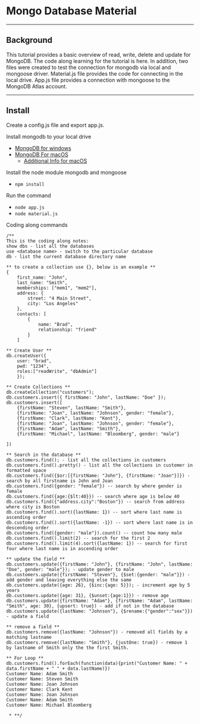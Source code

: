 # **Mongo Database Material**
___

## **Background**
This tutorial provides a basic overview of read, write, delete and update for MongoDB.
The code along learning for the tutorial is here.
In addition, two files were created to test the connection for mongodb via local and mongoose driver.
Material.js file provides the code for connecting in the local drive.
App.js file provides a connection with mongoose to the MongoDB Atlas account.
___
## Install
Create a config.js file and export app.js. 

Install mongodb to your local drive
- [MongoDB for windows](https://docs.mongodb.com/manual/tutorial/install-mongodb-on-windows/)
- [MongoDB For macOS](https://docs.mongodb.com/manual/tutorial/install-mongodb-on-os-x/)
    - [Additional Info for macOS](https://treehouse.github.io/installation-guides/mac/mongo-mac.html)

Install the node module mongodb and mongoose
- `npm install`

Run the command
- `node app.js`
- `node material.js`

Coding along commands
```
/** 
This is the coding along notes:
show dbs - list all the databases
use <database name> - switch to the particular database
db - list the current database directory name

** to create a collection use {}, below is an example **
{
    first_name: "John",
    last_name: "Smith",
    memberships: ["mem1", "mem2"],
    address: {
        street: "4 Main Street",
        city: "Los Angeles"
    },
    contacts: [
        {
            name: "Brad",
            relationship: "friend"
        }
    ]

** Create User **
db.createUser({
    user: "brad",
    pwd: "1234",
    roles:["readWrite", "dbAdmin"]
    });

** Create Collections **
db.createCollection("customers");
db.customers.insert({ firstName: "John", lastName: "Doe" });
db.customers.insert([
    {firstName: "Steven", lastName: "Smith"},
    {firstName: "Joan", lastName: "Johnson", gender: "female"},
    {firstName: "Clark", lastName: "Kent"},
    {firstName: "Joan", lastName: "Johnson", gender: "female"},
    {firstName: "Adam", lastName: "Smith"},
    {firstName: "Michael", lastName: "Bloomberg", gender: "male"}

])

** Search in the database **
db.customers.find(); - list all the collections in customers
db.customers.find().pretty() - list all the collections in customer in formatted space
db.customers.find({$or:[{firstName: "John"}, {firstName: "Joan"}]}) - search by all firstname is John and Joan
db.customers.find({gender: "female"}) -- search by where gender is female
db.customers.find({age:{$lt:40}}) -- search where age is below 40
db.customers.find({"address.city":"Boston"}) -- search from address where city is Boston
db.customers.find().sort({lastName: 1}) -- sort where last name is ascending order
db.customers.find().sort({lastName: -1}) -- sort where last name is in descending order
db.customers.find({gender: "male"}).count() -- count how many male
db.customers.find().limit(2) -- search for the first 2
db.customers.find().limit(4).sort({lastName: 1}) -- search for first four where last name is in ascending order

** update the field **
db.customers.update({firstName: "John"}, {firstName: "John", lastName: "Doe", gender: "male"}); - update gender to male
db.customers.update({firstName: "Steven"}, {$set:{gender: "male"}}) - add gender and leaving everything else the same
db.customers.update({age: 26}, {$inc:{age: 5}}); - increment age by 5 years
db.customers.update({age: 31}, {$unset:{age:1}}) - remove age
db.customers.update({firstName: "Adam"}, {firstName: "Adam", lastName: "Smith", age: 30}, {upsert: true}) - add if not in the database
db.customers.update({lastName: "Johnson"}, {$rename:{"gender":"sex"}}) - update a field 

** remove a field **
db.customers.remove({lastName: "Johnson"}) - removed all fields by a matching lastname
db.customers.remove({lastName: "Smith"}, {justOne: true}) - remove 1 by lastname of Smith only the the first Smith.

** For Loop **
db.customers.find().forEach(function(data){print("Customer Name: " + data.firstName + " " + data.lastName)}) 
Customer Name: Adam Smith
Customer Name: Steven Smith
Customer Name: Joan Johnson
Customer Name: Clark Kent
Customer Name: Joan Johnson
Customer Name: Adam Smith
Customer Name: Michael Bloomberg

 * **/
```